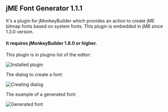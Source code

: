 
## jME Font Generator 1.1.1

It's a plugin for jMonkeyBuilder which provides an action to create jME bitmap fonts based on system fonts.
This plugin is embedded in jMB since 1.3.0 version.

#### It requires jMonkeyBuilder 1.8.0 or higher.

This plugin is in plugins list of the editor:

![Installed plugin](https://i.imgur.com/EnEF1OI.png)

The dialog to create a font:

![Creating dialog](http://i.imgur.com/eW6Hhc5.png)

The example of a generated font:

![Generated font](http://i.imgur.com/hFbGdQE.png)